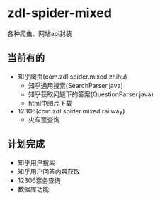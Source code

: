 # zdl-spider-mixed
各种爬虫、网站api封装

## 当前有的
* 知乎爬虫(com.zdl.spider.mixed.zhihu)
  * 知乎通用搜索(SearchParser.java)
  * 知乎获取问题下的答案(QuestionParser.java)
  * html中图片下载
* 12306(com.zdl.spider.mixed.railway)
  * 火车票查询
  
## 计划完成
* 知乎用户搜索
* 知乎用户回答内容获取
* 12306票务查询
* 数据库功能
